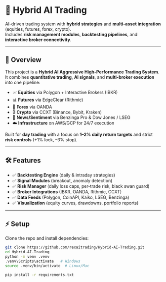 # 🚀 Hybrid AI Trading

AI-driven trading system with **hybrid strategies** and **multi-asset integration** (equities, futures, forex, crypto).  
Includes **risk management modules**, **backtesting pipelines**, and **interactive broker connectivity**.

---

## 📌 Overview
This project is a **Hybrid AI Aggressive High-Performance Trading System**.  
It combines **quantitative trading**, **AI signals**, and **multi-broker execution** into one pipeline:

- 📈 **Equities** via Polygon + Interactive Brokers (IBKR)  
- 📊 **Futures** via EdgeClear (Rithmic)  
- 💱 **Forex** via OANDA  
- ₿ **Crypto** via CCXT (Binance, Bybit, Kraken)  
- 📰 **News/Sentiment** via Benzinga Pro & Dow Jones / LSEG  
- ☁️ **Infrastructure** on AWS/GCP for 24/7 execution  

Built for **day trading** with a focus on **1–2% daily return targets** and strict **risk controls** (+1% lock, –3% stop).

---

## 🛠️ Features
- ✅ **Backtesting Engine** (daily & intraday strategies)  
- ✅ **Signal Modules** (breakout, anomaly detection)  
- ✅ **Risk Manager** (daily loss caps, per-trade risk, black swan guard)  
- ✅ **Broker Integrations** (IBKR, OANDA, Rithmic, CCXT)  
- ✅ **Data Feeds** (Polygon, CoinAPI, Kaiko, LSEG, Benzinga)  
- ✅ **Visualization** (equity curves, drawdowns, portfolio reports)  

---

## ⚡ Setup

Clone the repo and install dependencies:

```bash
git clone https://github.com/rexaitrading/Hybrid-AI-Trading.git
cd Hybrid-AI-Trading
python -m venv .venv
.venv\Scripts\activate   # Windows
source .venv/bin/activate  # Linux/Mac

pip install -r requirements.txt

